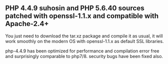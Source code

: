 ## PHP 4.4.9 suhosin and PHP 5.6.40 sources patched with openssl-1.1.x and compatible with Apache-2.4+

You just need to download the tar.xz package and compile it as usual,
it will work smoothly on the modern OS with
openssl-1.1.x as default SSL libraries.

php-4.4.9 has been optimized for performance and compilation error free and surprisingly
comparable to php7/8. security bugs have been fixed also.
